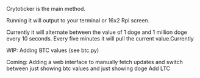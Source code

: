 Crytoticker is the main method. 

Running it will output to your terminal or 16x2 Rpi screen.

Currently it will alternate between the value of 1 doge and 1 million doge every 10 seconds. Every five minutes it will pull the current value.Currently


WIP:
Adding BTC values (see btc.py)


Coming:
Adding a web interface to manually fetch updates and switch between just showing btc values and just showing doge
Add LTC

